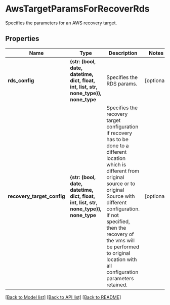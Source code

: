 # AwsTargetParamsForRecoverRds

Specifies the parameters for an AWS recovery target.

## Properties
Name | Type | Description | Notes
------------ | ------------- | ------------- | -------------
**rds_config** | **{str: (bool, date, datetime, dict, float, int, list, str, none_type)}, none_type** | Specifies the RDS params. | [optional] 
**recovery_target_config** | **{str: (bool, date, datetime, dict, float, int, list, str, none_type)}, none_type** | Specifies the recovery target configuration if recovery has to be done to a different location which is different from original source or to original Source with different configuration. If not specified, then the recovery of the vms will be performed to original location with all configuration parameters retained. | [optional] 

[[Back to Model list]](../README.md#documentation-for-models) [[Back to API list]](../README.md#documentation-for-api-endpoints) [[Back to README]](../README.md)


